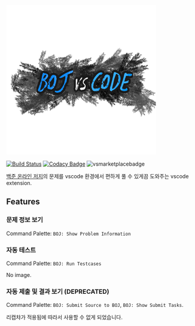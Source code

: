 ![logo](./resources/images/logo.png)

[![Build Status](https://travis-ci.org/boj-vs-code/client.svg?branch=master)](https://travis-ci.org/boj-vs-code/client)
[![Codacy Badge](https://api.codacy.com/project/badge/Grade/2adae3da53304e1d84433f5e7d723e0d)](https://www.codacy.com/app/dogeonlove0326/boj-vs-code?utm_source=github.com&amp;utm_medium=referral&amp;utm_content=moreal/boj-vs-code&amp;utm_campaign=Badge_Grade)
![vsmarketplacebadge](https://vsmarketplacebadge.apphb.com/version/bojvscode.boj-vs-code.svg)  

[백준 온라인 저지]의 문제를 vscode 환경에서 편하게 풀 수 있게끔 도와주는 vscode extension.

[백준 온라인 저지]: https://boj.kr

## Features

### 문제 정보 보기

Command Palette: `BOJ: Show Problem Information`

### 자동 테스트

Command Palette: `BOJ: Run Testcases`

No image.

### 자동 제출 및 결과 보기 (DEPRECATED)

Command Palette: `BOJ: Submit Source to BOJ`, `BOJ: Show Submit Tasks`.

리캡챠가 적용됨에 따라서 사용할 수 없게 되었습니다.
